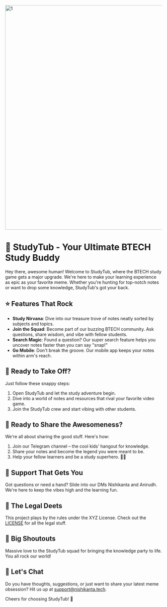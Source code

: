 <img width="719" alt="1" src="https://github.com/user-attachments/assets/fdecb520-32e4-404c-956c-9c22e5165a86" />

# 🚀 StudyTub - Your Ultimate BTECH Study Buddy

Hey there, awesome human! Welcome to StudyTub, where the BTECH study game gets a major upgrade. We're here to make your learning experience as epic as your favorite meme. Whether you're hunting for top-notch notes or want to drop some knowledge, StudyTub's got your back.

## ⭐️ Features That Rock

- **Study Nirvana**: Dive into our treasure trove of notes neatly sorted by subjects and topics.
- **Join the Squad**: Become part of our buzzing BTECH community. Ask questions, share wisdom, and vibe with fellow students.
- **Search Magic**: Found a question? Our super search feature helps you uncover notes faster than you can say "snap!"
- **Go Mobile**: Don't break the groove. Our mobile app keeps your notes within arm's reach.

## 🚀 Ready to Take Off?

Just follow these snappy steps:

1. Open StudyTub and let the study adventure begin.
2. Dive into a world of notes and resources that rival your favorite video game.
3. Join the StudyTub crew and start vibing with other students.

## 📣 Ready to Share the Awesomeness?

We're all about sharing the good stuff. Here's how:

1. Join our Telegram channel – the cool kids' hangout for knowledge.
2. Share your notes and become the legend you were meant to be.
3. Help your fellow learners and be a study superhero. 🦸‍♂️

## 🌈 Support That Gets You

Got questions or need a hand? Slide into our DMs Nishikanta and Anirudh. We're here to keep the vibes high and the learning fun.

## 📜 The Legal Deets

This project plays by the rules under the XYZ License. Check out the [LICENSE](link-to-license-file) for all the legal stuff.

## 🙌 Big Shoutouts

Massive love to the StudyTub squad for bringing the knowledge party to life. You all rock our world!

## 💬 Let's Chat

Do you have thoughts, suggestions, or just want to share your latest meme obsession? Hit us up at support@nishikanta.tech.

Cheers for choosing StudyTub! 🚀
